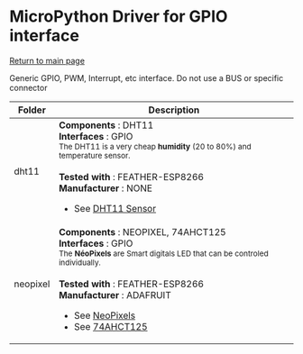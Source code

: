 # MicroPython Driver for GPIO interface
[Return to main page](../readme_ENG.md)

Generic GPIO, PWM, Interrupt, etc interface. Do not use a BUS or specific connector

<table>
<thead>
  <th>Folder</th><th>Description</th>
</thead>
<tbody>
  <tr><td>dht11</td>
      <td><strong>Components</strong> : DHT11<br />
      <strong>Interfaces</strong> : GPIO<br />
<small>The DHT11 is a very cheap <strong>humidity</strong> (20 to 80%) and temperature sensor.</small><br/><br />
      <strong>Tested with</strong> : FEATHER-ESP8266<br />
      <strong>Manufacturer</strong> : NONE<br />
<ul>
<li>See <a href="http://shop.mchobby.be/product.php?id_product=708">DHT11 Sensor</a></li>
</ul>
      </td>
  </tr>
  <tr><td>neopixel</td>
      <td><strong>Components</strong> : NEOPIXEL, 74AHCT125<br />
      <strong>Interfaces</strong> : GPIO<br />
<small>The <strong>NéoPixels</strong> are Smart digitals LED that can be controled individually.</small><br/><br />
      <strong>Tested with</strong> : FEATHER-ESP8266<br />
      <strong>Manufacturer</strong> : ADAFRUIT<br />
<ul>
<li>See <a href="https://shop.mchobby.be/fr/55-neopixels-et-dotstar">NeoPixels</a></li>
<li>See <a href="https://shop.mchobby.be/fr/ci/1041-74ahct125-4x-level-shifter-3v-a-5v-3232100010413.html">74AHCT125</a></li>
</ul>
      </td>
  </tr>
</tbody>
</table>
